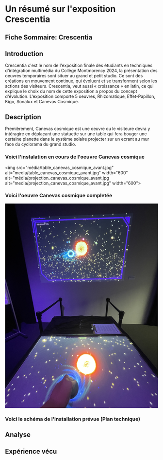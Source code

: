 # Un résumé sur l'exposition Crescentia

## Fiche Sommaire: Crescentia


## Introduction
Crescentia c'est le nom de l'exposition finale des étudiants en techniques d'intégration multimédia du Collège Montmorency 2024, la présentation des oeuvres temporaires sont situer au grand et petit studio. Ce sont des créations en mouvement continue, qui évoluent et se transforment selon les actions des visiteurs.
Crescentia, veut aussi « croissance » en latin, ce qui explique le choix du nom de cette exposition a propos du concept d'évolution. L'exposition comporte 5 oeuvres, Rhizomatique, Effet-Papillon, Kigo, Sonalux et Canevas Cosmique.

## Description
Premièrement, Canevas cosmique est une oeuvre ou le visiteure devra y intéragire en déplaçant une statuette sur une table qui fera bouger une certaine planette dans le système solaire projecter sur un ecrant au mur face du cyclorama du grand studio. 

### Voici l'instalation en cours de l'oeuvre Canevas cosmique 
<img src="média/table_canevas_cosmique_avant.jpg" alt="media/table_canevas_cosmique_avant.jpg" width="600" alt="média/projection_canevas_cosmique_avant.jpg alt="media/projection_canevas_cosmique_avant.jpg" width="600">

### Voici l'oeuvre Canevas cosmique completée
![media](media/Canevas_cosmique.jpg)

### Voici le schéma de l'installation prévue (Plan technique)



## Analyse


## Expérience vécu





